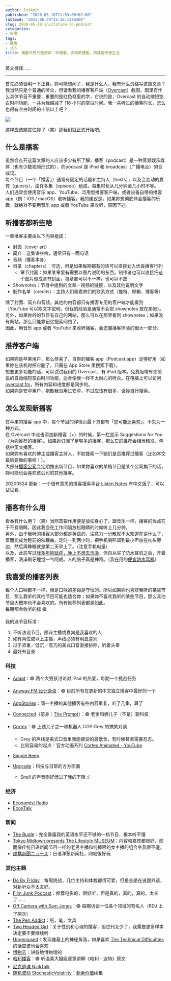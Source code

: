 ```yaml
---
author: loikein
published: "2020-05-18T11:53:00+02:00"
lastmod: "2021-06-20T15:18:13+0200"
slug: 2020-05-18-invitation-to-podcast
categories:
- 折腾
tags:
- 播客
- iOS
title: 播客世界的邀请函：听播客，发现新播客，用播客改善生活
---
```

英文待译……  


------------------------------------------------------------------------

  
首先必须验明一下正身。妳可能想问了，我是什么人，我有什么资格写这篇文章？  
我当然只是个普通的听众，但请看我的播客客户端（[Overcast](https://overcast.fm/)）截图。图里有什么具体节目不重要，重要的是红色框里的字，它说的是，Overcast 的自动缩短空白时间功能，一共为我缩减了 116 小时的空白时间。我一共听过的播客时长，怎么也得有空白时间的十倍以上吧？  

![](/post-img/2020-05-18-invitation-to-podcast.png)

这样应该能震住妳了（笑）那我们就正式开始吧。  
  

## 什么是播客

虽然会点开这篇文章的人应该多少有所了解，播客（podcast）是一种音频娱乐媒体（也有少数视频形式的），而podcast 是 iPod 和 broadcast（广播电台）的合成词。  
每个节目（一个「播客」）通常有固定的话题和主持人（hosts），以及会变动的嘉宾（guests），由许多集（episode）组成，每集时长从几分钟至几小时不等。  
人们通常会使用音乐 app、YouTube、泛用型播客客户端，或者设备自带的播客 app（例：iOS / macOS）收听播客。我的建议是，如果妳想彻底体会播客的乐趣，就绝对不要用音乐 app 或者 YouTube 来收听，原因下述。  
  

## 听播客都听些啥

一集播客主要由以下内容组成：  

-   封面（cover art） 
-   简介：这集讲些啥，通常只有一两句话
-   音频（播客本身）
-   目录（chapters）：可选，但是如果每期都有的话可以直接划入优良播客行列
    -   章节封面：如果某章里有需要以图片说明的东西，制作者也可以直接把这个图片做成章节封面，每章都可以不一样，也可以不放
-   Shownotes：节目中提到的文章／视频的链接，以及其他说明文字
-   制作名单（credits）：主持人们和嘉宾们的联系方式（推特、邮箱、博客等）

除了封面、简介和音频，其他的内容都只有播客专用的客户端才能看到（YouTube
可以附文字说明，但我的经验是通常不会把 shownotes
放在那里）。另外，如果妳听的节目有自己的网站，那么可以在那里看到
shownotes；如果没有网站，那么只能靠记忆搜索网络了。  
因此，用音乐 app 或者 YouTube 来收听播客，会遗漏播客体验的很大一部分。  
  

## 推荐客户端 

如果妳是苹果用户，那么恭喜了，自带的播客
app（Podcast.app）足够好用（如果妳在装机时把它删了，只需在 App Store
里搜索下载）。  
想要更多功能的话，可以试试我用的 Overcast，有 iPad
版本。免费版带有先前说的自动缩短空白时间功能，适合像我一样不太耐心的听众。在电脑上可以访问
[overcast.fm](https://overcast.fm/)，所有内容和进度都是同步的。  
如果妳是安卓用户，抱歉我没用过安卓，不过应该有很多，请妳自行搜索。  
  

## 怎么发现新播客

在苹果的播客 app
中，每个节目的详情页最下方都有「您可能还喜欢」，不失为一种方式。  
在 Overcast 中点击添加新播客（+）的时候，第一栏显示 Suggestions for
You（为妳推荐的播客）。如果妳订阅了足够多的播客，那么它的推荐会相当精准，包括中英文播客。  
如果妳有喜欢的博主或播客主持人，不妨搜索一下她们是否推荐过播客（比如本文最后要做的事啦！）。  
大部分[播客公司](https://en.wikipedia.org/wiki/List_of_podcasting_companies)会定期推出新节目，如果妳喜欢的某档节目是某个公司旗下的话，妳可能也会喜欢该公司的其他播客。  
  
20200524 更新：一个很有意思的播客搜索平台 [Listen
Notes](https://www.listennotes.com/zh-hans/) 有中文版了，可以试试看。  
  

## 播客有什么用

看番有什么用？（笑）当然首要作用便是放松身心了。跟音乐一样，播客的优点在于不费眼睛，因此我会在工作间隔放松眼睛的时候听上几分钟。  
另外，由于我听的播客大部分都是英语的，注意力一分散就不太知道在讲什么了，反而能成为睡前的催眠曲。定时一到两小时，把手机喇叭调到最小声放在枕头旁边，然后再睁眼就是第二天早上了。（注意手机电量）  
以及，此前写过[我多年拖延症，晚上不想去洗澡](/posts/2019-12-24-find-that-brush/)，但自从买了防水耳机之后，开着播客，洗澡刷牙睡觉一气呵成。人的脑子真是神奇。（我在用的[便宜防水耳机](https://amzn.to/2ZgYgIW)）  
  

## 我喜爱的播客列表

每个人口味都不一样，但是口味的差距是守恒的。所以如果妳也喜欢我听的某些节目，那么我听的其他节目可能也适合妳；如果妳不喜欢我听的某些节目，那么其他节目大概率也不会喜欢的。所有推荐列表都是如此。  
每期都会收听的标 🟣。  
  
我的选节目标准：  

1.  不听访谈节目，除非主播或嘉宾是我喜欢的人
2.  如有两位或以上主播，声线必须有明显差别
3.  过于浓重／低沉／高亢的美式口音直接排除，听着头晕
4.  最好有目录

  

### 科技

- [Adapt](https://www.relay.fm/adapt)：🟣 两个大男孩讨论对 iPad
的热爱，每期一个挑战任务

- [Anyway.FM 设计杂谈](https://anyway.fm/)：🟣
目前所有在更新的中文独立播客中最好的一个

- [AppStories](https://appstories.net/)：同一主播的其他播客有些内容重复，听了几集，算了

- [Connected](https://www.relay.fm/connected)（前身：[The
Prompt](https://www.relay.fm/prompt)）：🟣 老爹和俩儿子（不是）聊科技

- [Cortex](https://www.relay.fm/cortex)：🟣 上述儿子之一和机器人 CGP Grey
的搞笑对谈

    +   Grey 的声线是美式口音里我能接受的最低音，有时候甚至需要忍忍。
    +   比较容易的起点：官方动画系列 [Cortex Animated - YouTube](https://www.youtube.com/playlist?list=PLQ71hYrPwym_fuFZo9WniY_diFm1dM08b)

- [Simple Beep](http://simplebeep.com/)

- [Upgrade](https://www.relay.fm/upgrade)：科技与日常的方方面面

    +   Snell 的声音刚好低过了我的下限 :\(

  

### 经济

-   [Economist Radio](https://www.economist.com/podcasts/)
-   [EconTalk](https://www.econtalk.org/)

  

### 新闻

-   [The
    Bugle](https://thebuglepodcast.com/)：完全暴露我的英语水平还不够的一档节目，根本听不懂
-   [Tokyo Midtown presents The Lifestyle
    MUSEUM](https://www.tfm.co.jp/podcasts/museum/)：内容和嘉宾都很好，然而像传统日语新闻节目一样的老男主播和纯捧哏的女主播的组合令我很不适。
-   [虚構新聞ニュース](https://kyoko-np.net/)：日语洋葱新闻社，网站很好玩

  

### 其他主题

-   [Do By
    Friday](http://dobyfriday.com/)：每周挑战，几位主持和体裁都很可爱，但是总是在说题外话，对新听众不太友好。
-   [Film Junk
    Podcast](https://filmjunk.com/podcast/)：推荐电影的，很好听，但是真的，真的，真的，太长了……
-   [Off Camera with Sam Jones](https://offcamera.com/)：🟣
    每期访谈一位各个领域的有名人（RDJ 上了两次）
-   [The Pen Addict](https://www.penaddict.com/)：纸，笔，文具
-   [Two Headed
    Girl](https://twoheadedgirl.transistor.fm/)：关于性别和心理的播客，但过刊太少了，我需要更多样本决定要不要继续听
-   [Ungeniused](https://www.relay.fm/ungeniused)：发现维基上的神秘角落，如果喜欢
    [The Technical Difficulties](https://www.techdif.co.uk/)
    的话应该也会喜欢
-   [博物志](https://bowuzhi.fm/)：讲各地博物馆的
-   [哈利播客](https://hpup.fireside.fm/)：🟣
    听温柔大姐姐逐章讲解《哈利・波特》原文
-   [尼克逃课
    NickTalk](https://podtail.com/podcast/%E5%B0%BC%E5%85%8B%E9%80%83%E8%AA%B2-by-nicktalk/)
-   [随机波动
    StochasticVolatility](https://www.stovol.club/)：[剩余价值](https://www.surplusvalue.club/)续集
